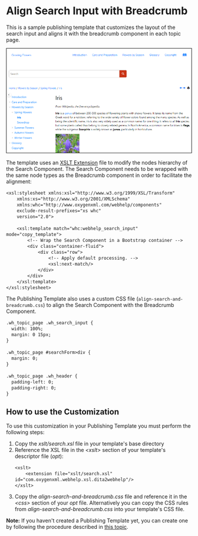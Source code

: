 # Align Search Input with Breadcrumb

This is a sample publishing template that customizes the layout of the search input and aligns it with the breadcrumb component in each topic page.

![resources/img/menu-home-link.png](resources/img/search-input.png "Search Input")

The template uses an [XSLT Extension](https://www.oxygenxml.com/doc/versions/25.0/ug-webhelp-responsive/topics/whr-responsive-override-xslt-dita-xslt-import.html) file to modify the nodes hierarchy of the Search Component. The Search Component needs to be wrapped with the same node types as the Breadcrumb component in order to facilitate the alignment:
```
<xsl:stylesheet xmlns:xsl="http://www.w3.org/1999/XSL/Transform"
    xmlns:xs="http://www.w3.org/2001/XMLSchema"
    xmlns:whc="http://www.oxygenxml.com/webhelp/components"
    exclude-result-prefixes="xs whc"
    version="2.0">
    
    <xsl:template match="whc:webhelp_search_input" mode="copy_template">
        <!-- Wrap the Search Component in a Bootstrap container -->
        <div class="container-fluid">
            <div class="row">
                <!-- Apply default processing. -->
                <xsl:next-match/>
            </div>
        </div>
    </xsl:template>
</xsl:stylesheet>
```


The Publishing Template also uses a custom CSS file (`align-search-and-breadcrumb.css`) to align the Search Component with the Breadcrumb Component.
```
.wh_topic_page .wh_search_input {
  width: 100%;
  margin: 0 15px;
}

.wh_topic_page #searchForm>div {
  margin: 0;
}

.wh_topic_page .wh_header {
  padding-left: 0;
  padding-right: 0;  
}
```

## How to use the Customization

To use this customization in your Publishing Template you must perform the following steps:

1. Copy the *xslt/search.xsl* file in your template's base directory
1. Reference the XSL file in the *&lt;xslt>* section of your template's descriptor file (*opt*):
    ```
    <xslt>
        <extension file="xslt/search.xsl" id="com.oxygenxml.webhelp.xsl.dita2webhelp"/>
    </xslt>
    ```
1. Copy the *align-search-and-breadcrumb.css* file and reference it in the *&lt;css>* section of your *opt* file. Alternatively you can copy the CSS rules from *align-search-and-breadcrumb.css* into your template's CSS file.

**Note:** If you haven't created a Publishing Template yet, you can create one by following the procedure described in [this topic](https://www.oxygenxml.com/doc/versions/25.0/ug-webhelp-responsive/topics/whr-create-publishing-template-x.html).


